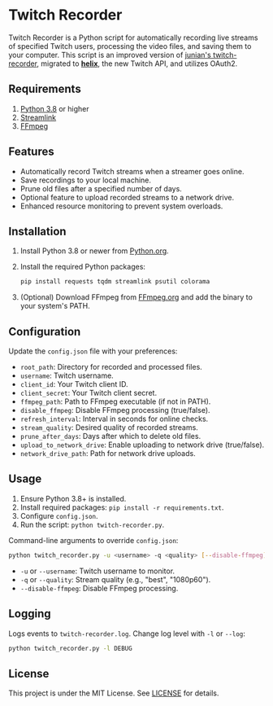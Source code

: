 # Twitch Recorder

Twitch Recorder is a Python script for automatically recording live streams of specified Twitch users, processing the video files, and saving them to your computer. This script is an improved version of [junian's twitch-recorder](https://gist.github.com/junian/b41dd8e544bf0e3980c971b0d015f5f6), migrated to [**helix**](https://dev.twitch.tv/docs/api), the new Twitch API, and utilizes OAuth2.

## Requirements

1. [Python 3.8](https://www.python.org/downloads/release/python-380/) or higher
2. [Streamlink](https://streamlink.github.io/)
3. [FFmpeg](https://ffmpeg.org/)

## Features

- Automatically record Twitch streams when a streamer goes online.
- Save recordings to your local machine.
- Prune old files after a specified number of days.
- Optional feature to upload recorded streams to a network drive.
- Enhanced resource monitoring to prevent system overloads.

## Installation

1. Install Python 3.8 or newer from [Python.org](https://www.python.org/downloads/).

2. Install the required Python packages:
   ```bash
   pip install requests tqdm streamlink psutil colorama
   ```

3. (Optional) Download FFmpeg from [FFmpeg.org](https://ffmpeg.org/download.html) and add the binary to your system's PATH.

## Configuration

Update the `config.json` file with your preferences:

- `root_path`: Directory for recorded and processed files.
- `username`: Twitch username.
- `client_id`: Your Twitch client ID.
- `client_secret`: Your Twitch client secret.
- `ffmpeg_path`: Path to FFmpeg executable (if not in PATH).
- `disable_ffmpeg`: Disable FFmpeg processing (true/false).
- `refresh_interval`: Interval in seconds for online checks.
- `stream_quality`: Desired quality of recorded streams.
- `prune_after_days`: Days after which to delete old files.
- `upload_to_network_drive`: Enable uploading to network drive (true/false).
- `network_drive_path`: Path for network drive uploads.

## Usage

1. Ensure Python 3.8+ is installed.
2. Install required packages: `pip install -r requirements.txt`.
3. Configure `config.json`.
4. Run the script: `python twitch-recorder.py`.

Command-line arguments to override `config.json`:

```bash
python twitch_recorder.py -u <username> -q <quality> [--disable-ffmpeg]
```

- `-u` or `--username`: Twitch username to monitor.
- `-q` or `--quality`: Stream quality (e.g., "best", "1080p60").
- `--disable-ffmpeg`: Disable FFmpeg processing.

## Logging

Logs events to `twitch-recorder.log`. Change log level with `-l` or `--log`:

```bash
python twitch_recorder.py -l DEBUG
```

## License

This project is under the MIT License. See [LICENSE](LICENSE) for details.
